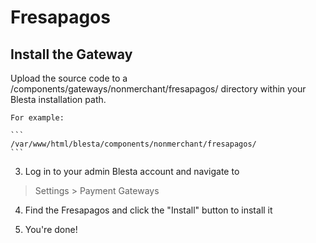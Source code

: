 # Fresapagos

## Install the Gateway

Upload the source code to a /components/gateways/nonmerchant/fresapagos/ directory within
your Blesta installation path.

    For example:

    ```
    /var/www/html/blesta/components/nonmerchant/fresapagos/
    ```

3. Log in to your admin Blesta account and navigate to
> Settings > Payment Gateways

4. Find the Fresapagos and click the "Install" button to install it

5. You're done!
